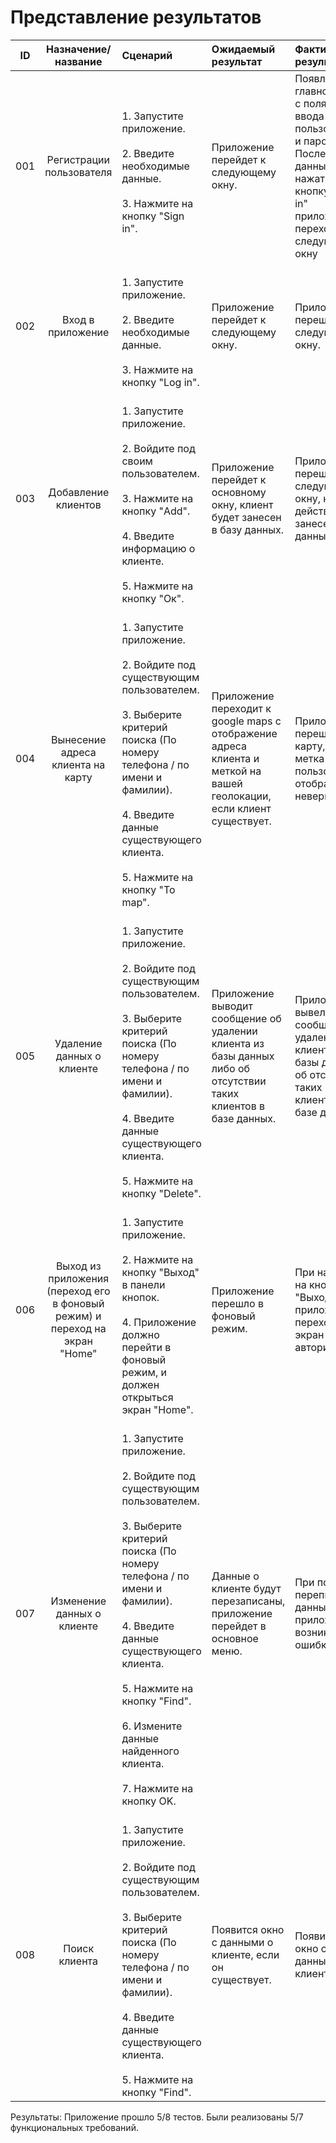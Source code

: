 # Представление результатов

| ID | Назначение/название | Сценарий | Ожидаемый результат | Фактический результат | Оценка |
|:---:|:---:|:---|:---|:---|:---|
| 001 | Регистрации пользователя | <br>1. Запустите приложение. </br><br>2. Введите необходимые данные. </br><br>3. Нажмите на кнопку "Sign in". | Приложение перейдет к следующему окну. | Появление главного окна с полями для ввода имя пользователя и пароля. После ввода данных и нажатия на кнопку "Sign in" приложение переходит к следующему окну | Пройдено |
| 002 | Вход в приложение | <br>1. Запустите приложение. </br><br>2. Введите необходимые данные. </br><br>3. Нажмите на кнопку "Log in". | Приложение перейдет к следующему окну. | Приложение перешло к следующему окну. | Пройдено |
| 003 | Добавление клиентов |  <br>1. Запустите приложение. </br><br>2. Войдите под своим пользователем. </br><br>3. Нажмите на кнопку "Add". </br><br>4. Введите информацию о клиенте. </br><br>5. Нажмите на кнопку "Ок". | Приложение перейдет к основному окну, клиент будет занесен в базу данных. | Приложение перешло к следующему окну, клиент действительно занесен в базу данных. | Пройдено |
| 004 | Вынесение адреса клиента на карту | <br>1. Запустите приложение.</br><br> 2. Войдите под существующим пользователем. </br><br>3. Выберите критерий поиска (По номеру телефона / по имени и фамилии). </br><br>4. Введите данные существующего клиента. </br><br>5. Нажмите на кнопку "To map". | Приложение переходит к google maps с отображение адреса клиента и меткой на вашей геолокации, если клиент существует. | Приложение перешло на карту, но метка адреса пользователя отображается неверно. | Не пройдено |
| 005 | Удаление данных о клиенте | <br>1. Запустите приложение.</br><br> 2. Войдите под существующим пользователем. </br><br>3. Выберите критерий поиска (По номеру телефона / по имени и фамилии). </br><br>4. Введите данные существующего клиента. </br><br>5. Нажмите на кнопку "Delete".| Приложение выводит сообщение об удалении клиента из базы данных либо об отсутствии таких клиентов в базе данных.|  Приложение вывело сообщение об удалении клиента из базы данных/об отсутствии таких клиентов в базе данных. | Пройдено |
| 006 | Выход из приложения (переход его в фоновый режим) и переход на экран "Home" | <br>1. Запустите приложение.</br><br> 2. Нажмите на кнопку "Выход" в панели кнопок. </br><br>4. Приложение должно перейти в фоновый режим, и должен открыться экран "Home". | Приложение перешло в фоновый режим.| При нажатии на кнопку "Выход" приложение переходит на экран авторизации. | Не пройдено |
| 007 | Изменение данных о клиенте | <br>1. Запустите приложение.</br><br> 2. Войдите под существующим пользователем. </br><br>3. Выберите критерий поиска (По номеру телефона / по имени и фамилии). </br><br>4. Введите данные существующего клиента. </br><br>5. Нажмите на кнопку "Find".</br><br>6. Измените данные найденного клиента.</br><br>7. Нажмите на кнопку OK.  | Данные о клиенте будут перезаписаны, приложение перейдет в основное меню. |  При попытке переписать данные в приложении возникает ошибка. | Не пройдено |
| 008 | Поиск клиента | <br>1. Запустите приложение.</br><br> 2. Войдите под существующим пользователем. </br><br>3. Выберите критерий поиска (По номеру телефона / по имени и фамилии). </br><br>4. Введите данные существующего клиента. </br><br>5. Нажмите на кнопку "Find".  | Появится окно с данными о клиенте, если он существует. |  Появилось окно с данными о клиенте. | Пройдено |

Результаты: Приложение прошло 5/8 тестов. Были реализованы 5/7 функциональных требований.

